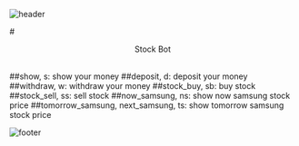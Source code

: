 ![header](https://capsule-render.vercel.app/api?type=waving&color=auto&height=300&section=header&text=Stock%20Bot&fontSize=90&animation=fadeIn&fontAlignY=38&desc=[WARNING]%20Just%20For%20Fun.&descAlignY=51&descAlign=62)

#<center>Stock Bot</center>
<br>
<div style="text-align: left">
    ##show, s: show your money
    ##deposit, d: deposit your money
    ##withdraw, w: withdraw your money
    ##stock_buy, sb: buy stock
    ##stock_sell, ss: sell stock
    ##now_samsung, ns: show now samsung stock price
    ##tomorrow_samsung, next_samsung, ts: show tomorrow samsung stock price
</div>

![footer](https://capsule-render.vercel.app/api?type=waveing&color=auto&height=200&section=footer&text=Now%20Use%20me!&fontSize=90animation=fadeIn&fontAlignY=38)
